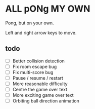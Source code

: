 # ALL pONg MY OWN
Pong, but on your own.

Left and right arrow keys to move.

## todo

- [ ] Better collision detection
- [ ] Fix room escape bug
- [ ] Fix multi-score bug
- [ ] Pause / resume / restart
- [ ] More reasonable difficulty
- [ ] Centre the game over text
- [ ] More exciting game over text
- [ ] Orbiting ball direction animation
